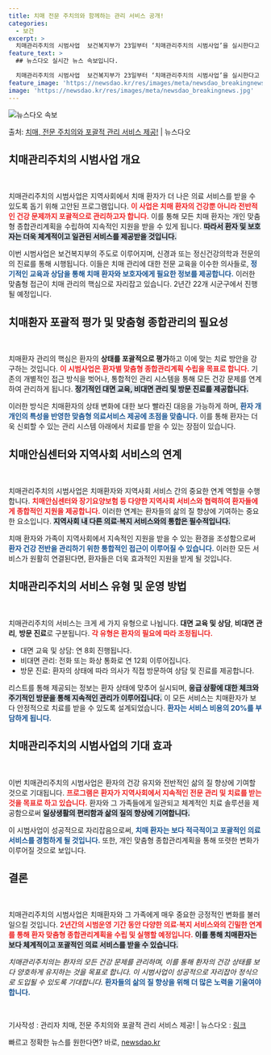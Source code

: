 ```yaml
---
title: 치매 전문 주치의와 함께하는 관리 서비스 공개!
categories:
  - 보건
excerpt: >
  치매관리주치의 시범사업  보건복지부가 23일부터 ‘치매관리주치의 시범사업’을 실시한다고 발표했습니다. 이 사…
feature_text: >
  ## 뉴스다오 실시간 뉴스 속보입니다.

  치매관리주치의 시범사업  보건복지부가 23일부터 ‘치매관리주치의 시범사업’을 실시한다고 발표했습니다. 이 사…
feature_image: 'https://newsdao.kr/res/images/meta/newsdao_breakingnews.jpg'
image: 'https://newsdao.kr/res/images/meta/newsdao_breakingnews.jpg'
---
```


![뉴스다오 속보](https://newsdao.kr/res/images/meta/newsdao_breakingnews.jpg)

<p>출처: <a href="https://newsdao.kr/4998" rel="dofollow">치매, 전문 주치의와 포괄적 관리 서비스 제공!</a> | 뉴스다오</p>

<h2 data-ke-size="size26">치매관리주치의 시범사업 개요</h2>
<p data-ke-size="size16">&nbsp;</p>
치매관리주치의 시범사업은 지역사회에서 치매 환자가 더 나은 의료 서비스를 받을 수 있도록 돕기 위해 고안된 프로그램입니다. <b><span style="color: #ee2323;">이 사업은 치매 환자의 건강뿐 아니라 전반적인 건강 문제까지 포괄적으로 관리하고자 합니다.</span></b> 이를 통해 모든 치매 환자는 개인 맞춤형 종합관리계획을 수립하여 지속적인 지원을 받을 수 있게 됩니다. <b><span style="background-color: #21538527;">따라서 환자 및 보호자는 더욱 체계적이고 일관된 서비스를 제공받을 것입니다.</span></b>

이번 시범사업은 보건복지부의 주도로 이루어지며, 신경과 또는 정신건강의학과 전문의의 진료를 통해 시행됩니다. 이들은 치매 관리에 대한 전문 교육을 이수한 의사들로, <b><span style="color: #1a5490;">정기적인 교육과 상담을 통해 치매 환자와 보호자에게 필요한 정보를 제공합니다.</span></b> 이러한 맞춤형 접근이 치매 관리의 핵심으로 자리잡고 있습니다. 2년간 22개 시군구에서 진행될 예정입니다.

<h2 data-ke-size="size26">치매환자 포괄적 평가 및 맞춤형 종합관리의 필요성</h2>
<p data-ke-size="size16">&nbsp;</p>
치매환자 관리의 핵심은 환자의 <b>상태를 포괄적으로 평가</b>하고 이에 맞는 치료 방안을 강구하는 것입니다. <b><span style="color: #ee2323;">이 시범사업은 환자별 맞춤형 종합관리계획 수립을 목표로 합니다.</span></b> 기존의 개별적인 접근 방식을 벗어나, 통합적인 관리 시스템을 통해 모든 건강 문제를 연계하여 관리하게 됩니다. <b><span style="background-color: #21538527;">정기적인 대면 교육, 비대면 관리 및 방문 진료를 제공합니다.</span></b>

이러한 방식은 치매환자의 상태 변화에 대한 보다 빨라진 대응을 가능하게 하며, <b><span style="color: #1a5490;">환자 개개인의 특성을 반영한 맞춤형 의료서비스 제공에 초점을 맞춥니다.</span></b> 이를 통해 환자는 더욱 신뢰할 수 있는 관리 시스템 아래에서 치료를 받을 수 있는 장점이 있습니다.

<h2 data-ke-size="size26">치매안심센터와 지역사회 서비스의 연계</h2>
<p data-ke-size="size16">&nbsp;</p>
치매관리주치의 시범사업은 치매환자와 지역사회 서비스 간의 중요한 연계 역할을 수행합니다. <b><span style="color: #ee2323;">치매안심센터와 장기요양보험 등 다양한 지역사회 서비스와 협력하여 환자들에게 종합적인 지원을 제공합니다.</span></b> 이러한 연계는 환자들의 삶의 질 향상에 기여하는 중요한 요소입니다. <b><span style="background-color: #21538527;">지역사회 내 다른 의료·복지 서비스와의 통합은 필수적입니다.</span></b>

치매 환자와 가족이 지역사회에서 지속적인 지원을 받을 수 있는 환경을 조성함으로써 <b><span style="color: #1a5490;">환자 건강 전반을 관리하기 위한 통합적인 접근이 이루어질 수 있습니다.</span></b> 이러한 모든 서비스가 원활히 연결된다면, 환자들은 더욱 효과적인 지원을 받게 될 것입니다.

<h2 data-ke-size="size26">치매관리주치의 서비스 유형 및 운영 방법</h2>
<p data-ke-size="size16">&nbsp;</p>
치매관리주치의 서비스는 크게 세 가지 유형으로 나뉩니다. <b>대면 교육 및 상담</b>, <b>비대면 관리</b>, <b>방문 진료</b>로 구분됩니다. <b><span style="color: #ee2323;">각 유형은 환자의 필요에 따라 조정됩니다.</span></b> 

<ul>
    <li>대면 교육 및 상담: 연 8회 진행됩니다.</li>
    <li>비대면 관리: 전화 또는 화상 통화로 연 12회 이루어집니다.</li>
    <li>방문 진료: 환자의 상태에 따라 의사가 직접 방문하여 상담 및 진료를 제공합니다.</li>
</ul>

리스트를 통해 제공되는 정보는 환자 상태에 맞추어 실시되며, <b><span style="background-color: #21538527;">응급 상황에 대한 체크와 주기적인 방문을 통해 지속적인 관리가 이루어집니다.</span></b> 이 모든 서비스는 치매환자가 보다 안정적으로 치료를 받을 수 있도록 설계되었습니다. <b><span style="color: #1a5490;">환자는 서비스 비용의 20%를 부담하게 됩니다.</span></b>

<h2 data-ke-size="size26">치매관리주치의 시범사업의 기대 효과</h2>
<p data-ke-size="size16">&nbsp;</p>
이번 치매관리주치의 시범사업은 환자의 건강 유지와 전반적인 삶의 질 향상에 기여할 것으로 기대됩니다. <b><span style="color: #ee2323;">프로그램은 환자가 지역사회에서 지속적인 전문 관리 및 치료를 받는 것을 목표로 하고 있습니다.</span></b> 환자와 그 가족들에게 일관되고 체계적인 치료 솔루션을 제공함으로써 <b><span style="background-color: #21538527;">일상생활의 편리함과 삶의 질의 향상에 기여합니다.</span></b> 

이 시범사업이 성공적으로 자리잡음으로써, <b><span style="color: #1a5490;">치매 환자는 보다 적극적이고 포괄적인 의료 서비스를 경험하게 될 것입니다.</span></b> 또한, 개인 맞춤형 종합관리계획을 통해 또렷한 변화가 이루어질 것으로 보입니다. 

<h2 data-ke-size="size26">결론</h2>
<p data-ke-size="size16">&nbsp;</p>
치매관리주치의 시범사업은 치매환자와 그 가족에게 매우 중요한 긍정적인 변화를 불러일으킬 것입니다. <b><span style="color: #ee2323;">2년간의 시범운영 기간 동안 다양한 의료·복지 서비스와의 긴밀한 연계를 통해 환자 맞춤형 종합관리계획을 수립 및 실행할 예정입니다.</span></b> <b><span style="background-color: #21538527;">이를 통해 치매환자는 보다 체계적이고 포괄적인 의료 서비스를 받을 수 있습니다.</span></b>

<em>치매관리주치의는 환자의 모든 건강 문제를 관리하며, 이를 통해 환자의 건강 상태를 보다 양호하게 유지하는 것을 목표로 합니다. 이 시범사업이 성공적으로 자리잡아 정식으로 도입될 수 있도록 기대합니다.</em> <b><span style="color: #1a5490;">환자들의 삶의 질 향상을 위해 더 많은 노력을 기울여야 합니다.</span></b>

<p data-ke-size="size16">&nbsp;</p>
기사작성 : 관리자  
치매, 전문 주치의와 포괄적 관리 서비스 제공! | 뉴스다오  : <a href="https://newsdao.kr/4998">링크</a> 

빠르고 정확한 뉴스를 원한다면? 바로, <a href="https://newsdao.kr" rel="dofollow">newsdao.kr</a>


